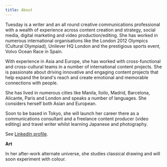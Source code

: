 ```yaml
---
title: About
---
```


Tuesday is a writer and an all round creative communications professional with a wealth of experience across content creation and strategy, social media, digital marketing and video production/editing. She has worked in numerous international organisations like the London 2012 Olympics (Cultural Olympiad), Unilever HQ London and the prestigious sports event, Volvo Ocean Race in Spain. 

With experience in Asia and Europe, she has worked with cross-functional and cross-cultural teams in a number of international content projects. She is passionate about driving innovative and engaging content projects that help expand the brand's reach and create emotional and memorable connections with people. 

She has lived in numerous cities like Manila, Iloilo, Madrid, Barcelona, Alicante, Paris and London and speaks a number of languages. She considers herself both Asian and European. 

Soon to be based in Tokyo, she will launch her career there as a communications consultant and a freelance content producer (video editing) and travel writer whilst learning Japanese and photography.

See [LinkedIn profile](http://linkedin.com/in/tuesdaygutz).

**Art**

In her after-work alternate universe, she studies classical drawing and will soon experiment with colour.



